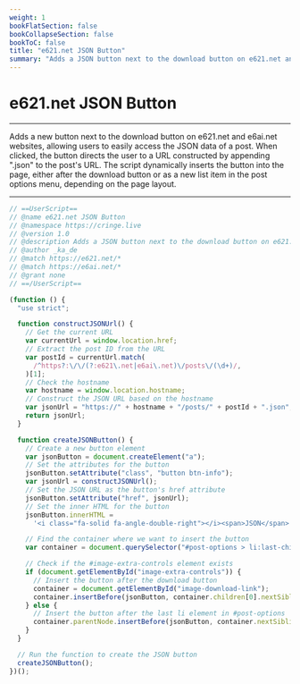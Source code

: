 ```yaml
---
weight: 1
bookFlatSection: false
bookCollapseSection: false
bookToC: false
title: "e621.net JSON Button"
summary: "Adds a JSON button next to the download button on e621.net and e6ai.net, allowing users to quickly access the JSON data for posts."
---
```


<!--markdownlint-disable MD025 MD033 -->

# e621.net JSON Button

---

Adds a new button next to the download button on e621.net and e6ai.net websites, allowing users to easily access the JSON data of a post. When clicked, the button directs the user to a URL constructed by appending ".json" to the post's URL. The script dynamically inserts the button into the page, either after the download button or as a new list item in the post options menu, depending on the page layout.

---

```js
// ==UserScript==
// @name e621.net JSON Button
// @namespace https://cringe.live
// @version 1.0
// @description Adds a JSON button next to the download button on e621.net
// @author _ka_de
// @match https://e621.net/*
// @match https://e6ai.net/*
// @grant none
// ==/UserScript==

(function () {
  "use strict";

  function constructJSONUrl() {
    // Get the current URL
    var currentUrl = window.location.href;
    // Extract the post ID from the URL
    var postId = currentUrl.match(
      /^https?:\/\/(?:e621\.net|e6ai\.net)\/posts\/(\d+)/,
    )[1];
    // Check the hostname
    var hostname = window.location.hostname;
    // Construct the JSON URL based on the hostname
    var jsonUrl = "https://" + hostname + "/posts/" + postId + ".json";
    return jsonUrl;
  }

  function createJSONButton() {
    // Create a new button element
    var jsonButton = document.createElement("a");
    // Set the attributes for the button
    jsonButton.setAttribute("class", "button btn-info");
    var jsonUrl = constructJSONUrl();
    // Set the JSON URL as the button's href attribute
    jsonButton.setAttribute("href", jsonUrl);
    // Set the inner HTML for the button
    jsonButton.innerHTML =
      '<i class="fa-solid fa-angle-double-right"></i><span>JSON</span>';

    // Find the container where we want to insert the button
    var container = document.querySelector("#post-options > li:last-child");

    // Check if the #image-extra-controls element exists
    if (document.getElementById("image-extra-controls")) {
      // Insert the button after the download button
      container = document.getElementById("image-download-link");
      container.insertBefore(jsonButton, container.children[0].nextSibling);
    } else {
      // Insert the button after the last li element in #post-options
      container.parentNode.insertBefore(jsonButton, container.nextSibling);
    }
  }

  // Run the function to create the JSON button
  createJSONButton();
})();
```
